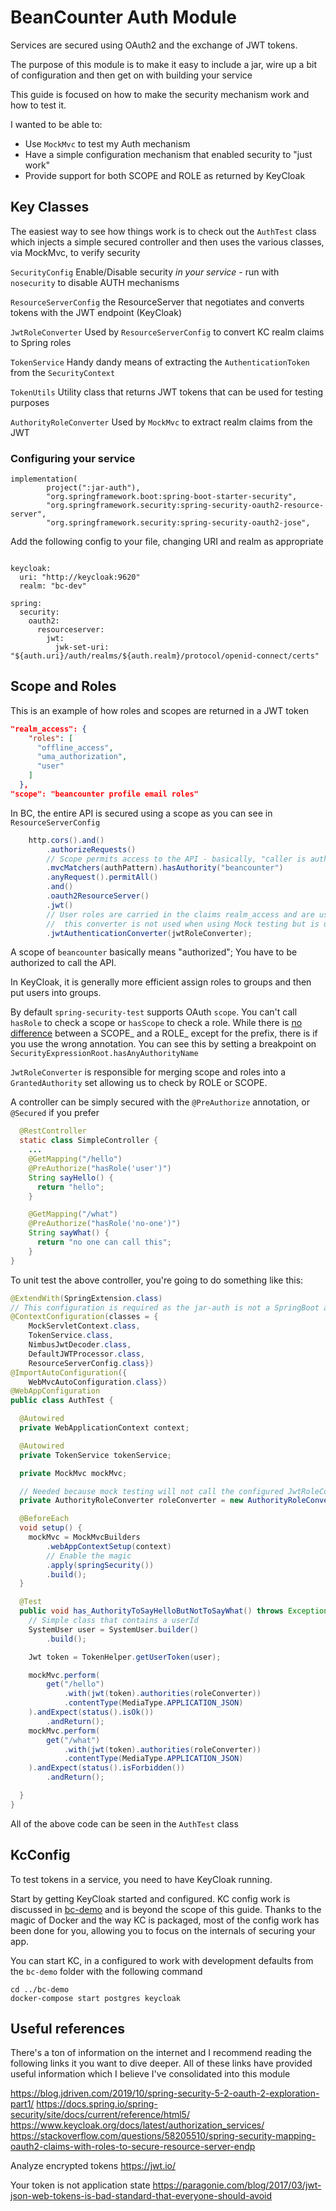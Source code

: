 # BeanCounter Auth Module
Services are secured using OAuth2 and the exchange of JWT tokens. 

The purpose of this module is to make it easy to include a jar, wire up a bit of configuration and then get on with building your service

This guide is focused on how to make the security mechanism work and how to test it.   

I wanted to be able to:
 * Use `MockMvc` to test my Auth mechanism
 * Have a simple configuration mechanism that enabled security to "just work"
 * Provide support for both SCOPE and ROLE as returned by KeyCloak  

## Key Classes
The easiest way to see how things work is to check out the `AuthTest` class which injects a simple secured controller and then uses the various classes, via MockMvc, to verify security 

`SecurityConfig` Enable/Disable security _in your service_ - run with `nosecurity` to disable AUTH mechanisms

`ResourceServerConfig`  the ResourceServer that negotiates and converts tokens with the JWT endpoint (KeyCloak)

`JwtRoleConverter` Used by `ResourceServerConfig` to convert KC realm claims to Spring roles

`TokenService` Handy dandy means of extracting the `AuthenticationToken` from the `SecurityContext`

`TokenUtils` Utility class that returns JWT tokens that can be used for testing purposes

`AuthorityRoleConverter` Used by `MockMvc` to extract realm claims from the JWT   

### Configuring your service

```$groovy
implementation(
        project(":jar-auth"),
        "org.springframework.boot:spring-boot-starter-security",
        "org.springframework.security:spring-security-oauth2-resource-server",
        "org.springframework.security:spring-security-oauth2-jose",
```

Add the following config to your file, changing URI and realm as appropriate
 
```$yaml

keycloak:
  uri: "http://keycloak:9620"
  realm: "bc-dev"

spring:
  security:
    oauth2:
      resourceserver:
        jwt:
          jwk-set-uri: "${auth.uri}/auth/realms/${auth.realm}/protocol/openid-connect/certs"

```

## Scope and Roles

This is an example of how roles and scopes are returned in a JWT token 
```json
"realm_access": {
    "roles": [
      "offline_access",
      "uma_authorization",
      "user"
    ]
  },
"scope": "beancounter profile email roles"
```

In BC, the entire API is secured using a scope as you can see in `ResourceServerConfig` 
```java
    http.cors().and()
        .authorizeRequests()
        // Scope permits access to the API - basically, "caller is authorised"
        .mvcMatchers(authPattern).hasAuthority("beancounter")
        .anyRequest().permitAll()
        .and()
        .oauth2ResourceServer()
        .jwt()
        // User roles are carried in the claims realm_access and are used for fine grained control
        //  this converter is not used when using Mock testing but is used when running with a full configuration
        .jwtAuthenticationConverter(jwtRoleConverter);
```
A scope of `beancounter` basically means "authorized"; You have to be authorized to call the API.   

In KeyCloak, it is generally more efficient assign roles to groups and then put users into groups.

By default `spring-security-test` supports OAuth `scope`. You can't call `hasRole` to check a scope or `hasScope` to check a role. While there is [no difference](https://stackoverflow.com/questions/19525380/difference-between-role-and-grantedauthority-in-spring-security) between a SCOPE_ and a ROLE_ except for the prefix, there is if you use the wrong annotation. You can see this by setting a breakpoint on `SecurityExpressionRoot.hasAnyAuthorityName`
  
`JwtRoleConverter` is responsible for merging scope and roles into a `GrantedAuthority` set allowing us to check by ROLE or SCOPE.  

A controller can be simply secured with the `@PreAuthorize` annotation, or `@Secured` if you prefer
```java
  @RestController
  static class SimpleController {
    ...
    @GetMapping("/hello")
    @PreAuthorize("hasRole('user')")
    String sayHello() {
      return "hello";
    }

    @GetMapping("/what")
    @PreAuthorize("hasRole('no-one')")
    String sayWhat() {
      return "no one can call this";
    }
}
```

To unit test the above controller, you're going to do something like this:
```java
@ExtendWith(SpringExtension.class)
// This configuration is required as the jar-auth is not a SpringBoot application
@ContextConfiguration(classes = {
    MockServletContext.class,
    TokenService.class,
    NimbusJwtDecoder.class,
    DefaultJWTProcessor.class,
    ResourceServerConfig.class})
@ImportAutoConfiguration({
    WebMvcAutoConfiguration.class})
@WebAppConfiguration
public class AuthTest {

  @Autowired
  private WebApplicationContext context;

  @Autowired
  private TokenService tokenService;

  private MockMvc mockMvc;

  // Needed because mock testing will not call the configured JwtRoleConverter
  private AuthorityRoleConverter roleConverter = new AuthorityRoleConverter();

  @BeforeEach
  void setup() {
    mockMvc = MockMvcBuilders
        .webAppContextSetup(context)
        // Enable the magic
        .apply(springSecurity())
        .build();
  }

  @Test
  public void has_AuthorityToSayHelloButNotToSayWhat() throws Exception {
    // Simple class that contains a userId 
    SystemUser user = SystemUser.builder()
        .build();

    Jwt token = TokenHelper.getUserToken(user);

    mockMvc.perform(
        get("/hello")
            .with(jwt(token).authorities(roleConverter))
            .contentType(MediaType.APPLICATION_JSON)
    ).andExpect(status().isOk())
        .andReturn();
    mockMvc.perform(
        get("/what")
            .with(jwt(token).authorities(roleConverter))
            .contentType(MediaType.APPLICATION_JSON)
    ).andExpect(status().isForbidden())
        .andReturn();

  }
}
```  

All of the above code can be seen in the `AuthTest` class

## KcConfig
To test tokens in a service, you need to have KeyCloak running. 

Start by getting KeyCloak started and configured.  KC config work is discussed in [bc-demo](../bc-demo/README.md) and is beyond the scope of this guide.  Thanks to the magic of Docker and the way KC is packaged, most of the config work has been done for you, allowing you to focus on the internals of securing your app.

You can start KC, in a configured to work with development defaults from the `bc-demo` folder with the following command
```shell script
cd ../bc-demo
docker-compose start postgres keycloak
```

## Useful references
 
There's a ton of information on the internet and I recommend reading the following links it you want to dive deeper. All of these links have provided useful information which I believe I've consolidated into this module  

https://blog.jdriven.com/2019/10/spring-security-5-2-oauth-2-exploration-part1/
https://docs.spring.io/spring-security/site/docs/current/reference/html5/
https://www.keycloak.org/docs/latest/authorization_services/
https://stackoverflow.com/questions/58205510/spring-security-mapping-oauth2-claims-with-roles-to-secure-resource-server-endp

Analyze encrypted tokens
https://jwt.io/

Your token is not application state
https://paragonie.com/blog/2017/03/jwt-json-web-tokens-is-bad-standard-that-everyone-should-avoid